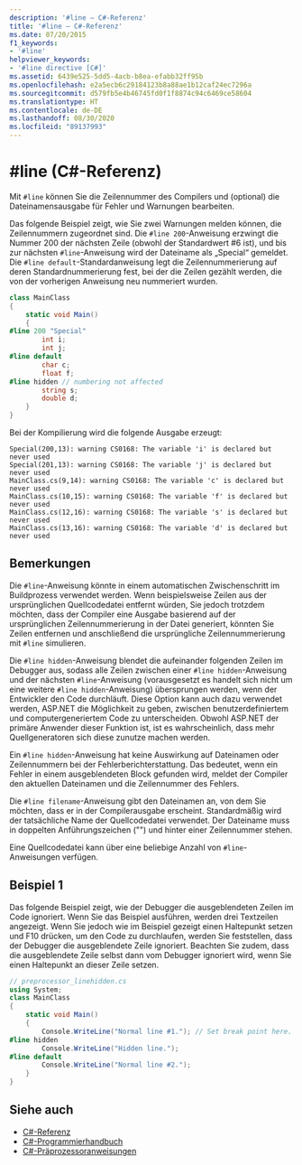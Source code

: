 ```yaml
---
description: '#line – C#-Referenz'
title: '#line – C#-Referenz'
ms.date: 07/20/2015
f1_keywords:
- '#line'
helpviewer_keywords:
- '#line directive [C#]'
ms.assetid: 6439e525-5dd5-4acb-b8ea-efabb32ff95b
ms.openlocfilehash: e2a5ecb6c29184123b8a88ae1b12caf24ec7296a
ms.sourcegitcommit: d579fb5e4b46745fd0f1f8874c94c6469ce58604
ms.translationtype: HT
ms.contentlocale: de-DE
ms.lasthandoff: 08/30/2020
ms.locfileid: "89137993"
---
```

# <a name="line-c-reference"></a>#line (C#-Referenz)

Mit `#line` können Sie die Zeilennummer des Compilers und (optional) die Dateinamensausgabe für Fehler und Warnungen bearbeiten.

Das folgende Beispiel zeigt, wie Sie zwei Warnungen melden können, die Zeilennummern zugeordnet sind. Die `#line 200`-Anweisung erzwingt die Nummer 200 der nächsten Zeile (obwohl der Standardwert #6 ist), und bis zur nächsten `#line`-Anweisung wird der Dateiname als „Special“ gemeldet. Die `#line default`-Standardanweisung legt die Zeilennummerierung auf deren Standardnummerierung fest, bei der die Zeilen gezählt werden, die von der vorherigen Anweisung neu nummeriert wurden.

```csharp
class MainClass
{
    static void Main()
    {
#line 200 "Special"
        int i;
        int j;
#line default
        char c;
        float f;
#line hidden // numbering not affected
        string s;
        double d;
    }
}
```

Bei der Kompilierung wird die folgende Ausgabe erzeugt:

```console
Special(200,13): warning CS0168: The variable 'i' is declared but never used
Special(201,13): warning CS0168: The variable 'j' is declared but never used
MainClass.cs(9,14): warning CS0168: The variable 'c' is declared but never used
MainClass.cs(10,15): warning CS0168: The variable 'f' is declared but never used
MainClass.cs(12,16): warning CS0168: The variable 's' is declared but never used
MainClass.cs(13,16): warning CS0168: The variable 'd' is declared but never used
```

## <a name="remarks"></a>Bemerkungen

Die `#line`-Anweisung könnte in einem automatischen Zwischenschritt im Buildprozess verwendet werden. Wenn beispielsweise Zeilen aus der ursprünglichen Quellcodedatei entfernt würden, Sie jedoch trotzdem möchten, dass der Compiler eine Ausgabe basierend auf der ursprünglichen Zeilennummerierung in der Datei generiert, könnten Sie Zeilen entfernen und anschließend die ursprüngliche Zeilennummerierung mit `#line` simulieren.

Die `#line hidden`-Anweisung blendet die aufeinander folgenden Zeilen im Debugger aus, sodass alle Zeilen zwischen einer `#line hidden`-Anweisung und der nächsten `#line`-Anweisung (vorausgesetzt es handelt sich nicht um eine weitere `#line hidden`-Anweisung) übersprungen werden, wenn der Entwickler den Code durchläuft. Diese Option kann auch dazu verwendet werden, ASP.NET die Möglichkeit zu geben, zwischen benutzerdefiniertem und computergeneriertem Code zu unterscheiden. Obwohl ASP.NET der primäre Anwender dieser Funktion ist, ist es wahrscheinlich, dass mehr Quellgeneratoren sich diese zunutze machen werden.

Ein `#line hidden`-Anweisung hat keine Auswirkung auf Dateinamen oder Zeilennummern bei der Fehlerberichterstattung. Das bedeutet, wenn ein Fehler in einem ausgeblendeten Block gefunden wird, meldet der Compiler den aktuellen Dateinamen und die Zeilennummer des Fehlers.

Die `#line filename`-Anweisung gibt den Dateinamen an, von dem Sie möchten, dass er in der Compilerausgabe erscheint. Standardmäßig wird der tatsächliche Name der Quellcodedatei verwendet. Der Dateiname muss in doppelten Anführungszeichen ("") und hinter einer Zeilennummer stehen.

Eine Quellcodedatei kann über eine beliebige Anzahl von `#line`-Anweisungen verfügen.

## <a name="example-1"></a>Beispiel 1

Das folgende Beispiel zeigt, wie der Debugger die ausgeblendeten Zeilen im Code ignoriert. Wenn Sie das Beispiel ausführen, werden drei Textzeilen angezeigt. Wenn Sie jedoch wie im Beispiel gezeigt einen Haltepunkt setzen und F10 drücken, um den Code zu durchlaufen, werden Sie feststellen, dass der Debugger die ausgeblendete Zeile ignoriert. Beachten Sie zudem, dass die ausgeblendete Zeile selbst dann vom Debugger ignoriert wird, wenn Sie einen Haltepunkt an dieser Zeile setzen.

```csharp
// preprocessor_linehidden.cs
using System;
class MainClass
{
    static void Main()
    {
        Console.WriteLine("Normal line #1."); // Set break point here.
#line hidden
        Console.WriteLine("Hidden line.");
#line default
        Console.WriteLine("Normal line #2.");
    }
}
```

## <a name="see-also"></a>Siehe auch

- [C#-Referenz](../index.md)
- [C#-Programmierhandbuch](../../programming-guide/index.md)
- [C#-Präprozessoranweisungen](./index.md)
